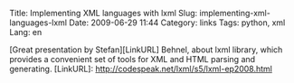 Title: Implementing XML languages with lxml
Slug: implementing-xml-languages-lxml
Date: 2009-06-29 11:44
Category: links
Tags: python, xml
Lang: en

[Great presentation by Stefan][LinkURL] Behnel, about lxml library, which provides a convenient set of tools for XML and HTML parsing and generating.
[LinkURL]: http://codespeak.net/lxml/s5/lxml-ep2008.html